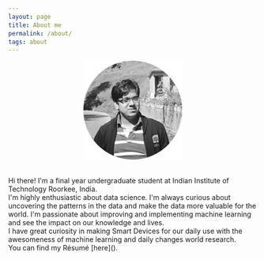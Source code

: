 ```yaml
---
layout: page
title: About me
permalink: /about/
tags: about
---
```

<p align="center">
<img src="/images/me.png" width="200" height = "200" />
</p>
<br />
Hi there! I'm a final year undergraduate student at Indian Institute of Technology Roorkee, India. 
<br />
I'm highly enthusiastic about data science. I'm always curious about uncovering the patterns in the data and make the data more valuable for the world. I'm passionate about improving and implementing machine learning and see the impact on our knowledge and lives.
<br />
I have great curiosity in making Smart Devices for our daily use with the awesomeness of machine learning and daily changes world research.
<br />
You can find my Résumé [here]().
